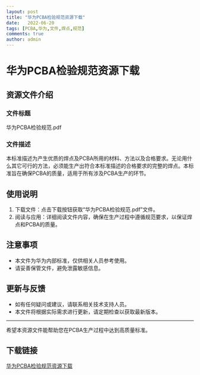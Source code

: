 ```yaml
---
layout: post
title: "华为PCBA检验规范资源下载"
date:   2022-06-20
tags: [PCBA,华为,文件,焊点,规范]
comments: true
author: admin
---
```

# 华为PCBA检验规范资源下载

## 资源文件介绍

### 文件标题
华为PCBA检验规范.pdf

### 文件描述
本标准描述为产生优质的焊点及PCBA所用的材料、方法以及合格要求。无论用什么其它可行的方法，必须能生产出符合本标准描述的合格要求的完整的焊点。本标准旨在确保PCBA的质量，适用于所有涉及PCBA生产的环节。

## 使用说明
1. 下载文件：点击下载按钮获取“华为PCBA检验规范.pdf”文件。
2. 阅读与应用：详细阅读文件内容，确保在生产过程中遵循规范要求，以保证焊点和PCBA的质量。

## 注意事项
- 本文件为华为内部标准，仅供相关人员参考使用。
- 请妥善保管文件，避免泄露敏感信息。

## 更新与反馈
- 如有任何疑问或建议，请联系相关技术支持人员。
- 本文件将根据实际需求进行更新，请定期检查以获取最新版本。

---

希望本资源文件能帮助您在PCBA生产过程中达到高质量标准。

## 下载链接

[华为PCBA检验规范资源下载](https://pan.quark.cn/s/896cfb4adb62)